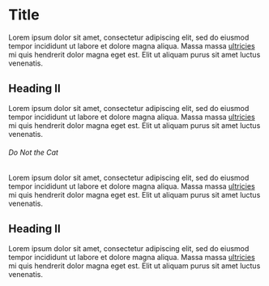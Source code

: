 # Title
Lorem ipsum dolor sit amet, consectetur adipiscing elit, sed do eiusmod tempor incididunt ut labore et dolore magna aliqua. Massa massa [ultricies](../../bar) mi quis hendrerit dolor magna eget est. Elit ut aliquam purus sit amet luctus venenatis.

## Heading II
Lorem ipsum dolor sit amet, consectetur adipiscing elit, sed do eiusmod tempor incididunt ut labore et dolore magna aliqua. Massa massa [ultricies](../../bar#do-not-the-cat) mi quis hendrerit dolor magna eget est. Elit ut aliquam purus sit amet luctus venenatis.

###### Do Not the Cat
Lorem ipsum dolor sit amet, consectetur adipiscing elit, sed do eiusmod tempor incididunt ut labore et dolore magna aliqua. Massa massa [ultricies](../bar) mi quis hendrerit dolor magna eget est. Elit ut aliquam purus sit amet luctus venenatis.

## Heading II
Lorem ipsum dolor sit amet, consectetur adipiscing elit, sed do eiusmod tempor incididunt ut labore et dolore magna aliqua. Massa massa [ultricies](../bar#do-not-the-cat) mi quis hendrerit dolor magna eget est. Elit ut aliquam purus sit amet luctus venenatis.